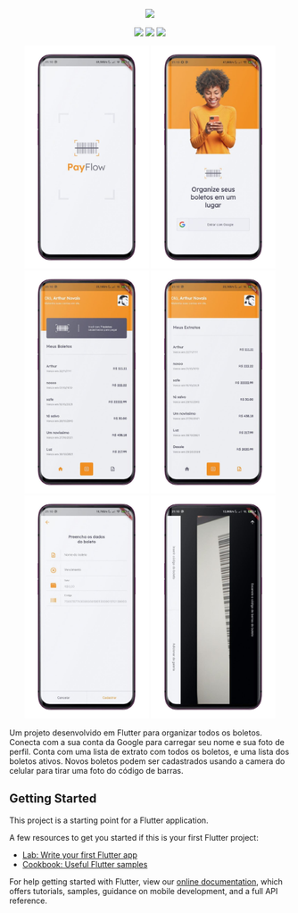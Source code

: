 

<p align="center">
  <img src="https://user-images.githubusercontent.com/24442087/139295097-f4613c69-015f-4845-8f1e-51e03c520973.png">
</p>


<p align="center">
  <img src="https://img.shields.io/github/last-commit/Arthurcn96/payflow?logo=github&style=for-the-badge">
  <img src="https://img.shields.io/github/repo-size/Arthurcn96/payflow?style=for-the-badge&logo=appveyor">
  <img src="https://img.shields.io/badge/Status-Finalizando-red?style=for-the-badge&logo=appveyor">
</p>


<p align="center" hei>
  <img height="400" src="https://raw.githubusercontent.com/Arthurcn96/payflow/main/assets/images/Telas/Tela2.jpg">
  <img height="400" src="https://raw.githubusercontent.com/Arthurcn96/payflow/main/assets/images/Telas/Tela1.jpg">
  <img height="400" src="https://raw.githubusercontent.com/Arthurcn96/payflow/main/assets/images/Telas/Tela3.jpg">
  <img height="400" src="https://raw.githubusercontent.com/Arthurcn96/payflow/main/assets/images/Telas/Tela4.jpg">
  <img height="400" src="https://raw.githubusercontent.com/Arthurcn96/payflow/main/assets/images/Telas/Tela5.jpg">
  <img height="400" src="https://raw.githubusercontent.com/Arthurcn96/payflow/main/assets/images/Telas/Tela6.jpg">
</p>

Um projeto desenvolvido em Flutter para organizar todos os boletos. Conecta com a sua conta da Google para carregar seu nome e sua foto de perfil. Conta com uma lista de extrato com todos os boletos, e uma lista dos boletos ativos. Novos boletos podem ser cadastrados usando a camera do celular para tirar uma foto do código de barras.

## Getting Started

This project is a starting point for a Flutter application.

A few resources to get you started if this is your first Flutter project:

- [Lab: Write your first Flutter app](https://flutter.dev/docs/get-started/codelab)
- [Cookbook: Useful Flutter samples](https://flutter.dev/docs/cookbook)

For help getting started with Flutter, view our
[online documentation](https://flutter.dev/docs), which offers tutorials,
samples, guidance on mobile development, and a full API reference.
